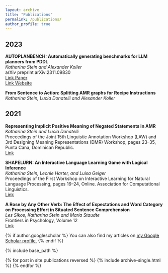 ```yaml
---
layout: archive
title: "Publications"
permalink: /publications/
author_profile: true
---
```


## 2023

**AUTOPLANBENCH: Automatically generating benchmarks for LLM planners from PDDL**<br>
*Katharina Stein and Alexander Koller*<br>
arXiv preprint arXiv:2311.09830<br>
[Link Paper](https://arxiv.org/abs/2311.09830)<br>
[Link Website](https://coli-saar.github.io/autoplanbench)


**From Sentence to Action: Splitting AMR graphs for Recipe Instructions**<br>
*Katharina Stein, Lucia Donatelli and Alexander Koller*<br>



## 2021
**Representing Implicit Positive Meaning of Negated Statements in AMR**<br>
*Katharina Stein and Lucia Donatelli*<br>
Proceedings of the Joint 15th Linguistic Annotation Workshop (LAW) and 3rd Designing Meaning Representations (DMR) Workshop, pages 23–35, Punta Cana, Dominican Republic.<br>
[Link](http://dx.doi.org/10.18653/v1/2021.law-1.3)

**SHAPELURN: An Interactive Language Learning Game with Logical Inference**<br>
*Katharina Stein, Leonie Harter, and Luisa Geiger*<br>
Proceedings of the First Workshop on Interactive Learning for Natural Language Processing, pages 16–24, Online. Association for Computational Linguistics.<br>
[Link](http://dx.doi.org/10.18653/v1/2021.internlp-1.3)

**A Rose by Any Other Verb: The Effect of Expectations and Word Category on Processing Effort in Situated Sentence Comprehension**<br>
*Les Sikos, Katharina Stein and Maria Staudte*<br>
Frontiers in Psychology, Volume 12 <br>
[Link](https://doi.org/10.3389/fpsyg.2021.661898)

{% if author.googlescholar %}
  You can also find my articles on <u><a href="{{author.googlescholar}}">my Google Scholar profile</a>.</u>
{% endif %}

{% include base_path %}

{% for post in site.publications reversed %}
  {% include archive-single.html %}
{% endfor %}
